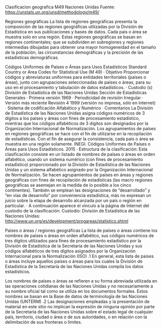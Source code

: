 Clasificacion geografica M49 Naciones Unidas
Fuente: https://unstats.un.org/unsd/methodology/m49/

Regiones geográficas
La lista de regiones geográficas presenta la composición de las regiones geográficas utilizadas por la División de Estadística en sus publicaciones y bases de datos. Cada país o área se muestra solo en una región. Estas regiones geográficas se basan en regiones continentales; que se subdividen en subregiones y regiones intermedias dibujadas para obtener una mayor homogeneidad en el tamaño de la población, las circunstancias demográficas y la precisión de las estadísticas demográficas.

Códigos Uniformes de Países o Áreas para Usos Estadísticos
Standard Country or Area Codes for Statistical Use (M 49)
· Objetivo
Proporcionar códigos y abreviaturas uniformes para entidades territoriales
(países o áreas), junto con agrupaciones seleccionadas de países o áreas,
para su uso en el procesamiento y tabulación de datos estadísticos.
· Custodio (s)
División de Estadística de las Naciones Unidas
Sección de Estadísticas Generales
· Primera versión
1969
· Periodicidad de revisión
Irregular
· Versión más reciente
Revisión 4
1999
(versión no impresa, sólo en Internet)
· Sistema de codificación
Alfabético y Numérico
· Comentarios
La División de Estadística de las Naciones Unidas asigna códigos
numéricos de 3 dígitos a los países y áreas con fines de procesamiento
estadístico, mientras que los códigos alfabéticos de 3 dígitos son
designados por la Organización Internacional de Normalización. Los
agrupamientos de países en regiones geográficas se hace con el fin de
utilizarse en la recopilación de estadísticas. Con el fin de asegurar la
consistencia, cada país o área se muestra en una región solamente.
INEGI. Códigos Uniformes de Países o Áreas para Usos Estadísticos. 2015
· Estructura de la clasificación:
Esta clasificación consiste en un listado de nombres de países o áreas en
orden alfabético, usando un sistema numérico (con fines de
procesamiento estadístico) proporcionado por la División de Estadística de
las Naciones Unidas y un sistema alfabético asignado por la Organización
Internacional de Normalización.
Se hacen agrupamientos de países en áreas y regiones geográficas con
fines de recopilación de estadísticas (las macro regiones geográficas se
asemejan en la medida de lo posible a los cinco continentes). También se
emplean las designaciones de “desarrollado” y “en vías de desarrollo” por
conveniencia estadística, más no expresan un juicio sobre la etapa de
desarrollo alcanzada por un país o región en particular.
· A continuación aparece el vínculo a la página de Internet del custodio de
la clasificación:
Custodio: División de Estadística de las Naciones Unidas: http://www.un.org/es/development/progareas/statistics.shtml

Países o áreas / regiones geográficas
La lista de países o áreas contiene los nombres de países o áreas en orden alfabético, sus códigos numéricos de tres dígitos utilizados para fines de procesamiento estadístico por la División de Estadística de la Secretaría de las Naciones Unidas y sus códigos alfabéticos de tres dígitos asignados por la Organización Internacional para la Normalización (ISO) .1 En general, esta lista de países o áreas incluye aquellos países o áreas para los cuales la División de Estadística de la Secretaría de las Naciones Unidas compila los datos estadísticos.

Los nombres de países o áreas se refieren a su forma abreviada utilizada en las operaciones cotidianas de las Naciones Unidas y no necesariamente a su nombre oficial tal como se utiliza en los documentos formales. Estos nombres se basan en la Base de datos de terminología de las Naciones Unidas (UNTERM) .2 Las designaciones empleadas y la presentación de material en este sitio no implican la expresión de ninguna opinión por parte de la Secretaría de las Naciones Unidas sobre el estado legal de cualquier país, territorio, ciudad o área o de sus autoridades, o en relación con la delimitación de sus fronteras o límites.